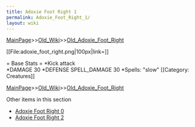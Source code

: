 ```yaml
---
title: Adoxie Foot Right 1
permalink: Adoxie_Foot_Right_1/
layout: wiki
---
```


[MainPage](/keeperrl_wiki/ "wikilink")>>[Old_Wiki](/keeperrl_wiki/Old_Wiki "wikilink")>>[Old_Adoxie_Foot_Right](/keeperrl_wiki/Old_Adoxie_Foot_Right "wikilink")

[[File:adoxie_foot_right.png|100px|link=]]

= Base Stats =
*Kick attack   
*DAMAGE 30
*DEFENSE SPELL_DAMAGE 30 
*Spells: &quot;slow&quot; 
[[Category: Creatures]]

[MainPage](/keeperrl_wiki/ "wikilink")>>[Old_Wiki](/keeperrl_wiki/Old_Wiki "wikilink")>>[Old_Adoxie_Foot_Right](/keeperrl_wiki/Old_Adoxie_Foot_Right "wikilink")

Other items in this section
-    [Adoxie Foot Right 0](/keeperrl_wiki/Adoxie_Foot_Right_0 "wikilink")
-    [Adoxie Foot Right 2](/keeperrl_wiki/Adoxie_Foot_Right_2 "wikilink")
